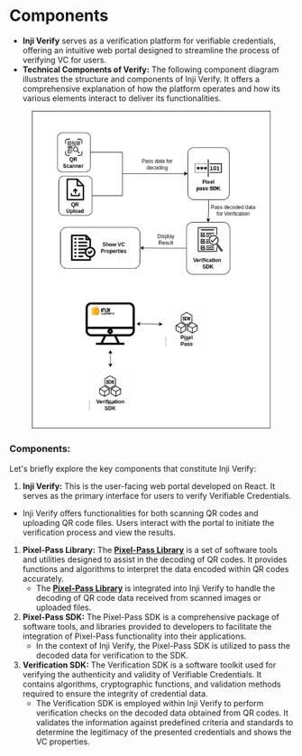 # Components

* **Inji Verify** serves as a verification platform for verifiable credentials, offering an intuitive web portal designed to streamline the process of verifying VC for users.
* **Technical Components of Verify:** The following component diagram illustrates the structure and components of Inji Verify. It offers a comprehensive explanation of how the platform operates and how its various elements interact to deliver its functionalities.

<figure><img src="../../.gitbook/assets/Inji Verify Arch 2 (1).jpg" alt=""><figcaption></figcaption></figure>

### Components:

Let's briefly explore the key components that constitute Inji Verify:

1. **Inji Verify:** This is the user-facing web portal developed on React. It serves as the primary interface for users to verify Verifiable Credentials.

* Inji Verify offers functionalities for both scanning QR codes and uploading QR code files. Users interact with the portal to initiate the verification process and view the results.

1. **Pixel-Pass Library:** The [**Pixel-Pass Library**](https://www.npmjs.com/package/@mosip/pixelpass/v/0.1.4) is a set of software tools and utilities designed to assist in the decoding of QR codes. It provides functions and algorithms to interpret the data encoded within QR codes accurately.&#x20;
   * The [**Pixel-Pass Library**](https://www.npmjs.com/package/@mosip/pixelpass/v/0.1.4) is integrated into Inji Verify to handle the decoding of QR code data received from scanned images or uploaded files.
2. **Pixel-Pass SDK:** The Pixel-Pass SDK is a comprehensive package of software tools, and libraries provided to developers to facilitate the integration of Pixel-Pass functionality into their applications.&#x20;
   * In the context of Inji Verify, the Pixel-Pass SDK is utilized to pass the decoded data for verification to the SDK.&#x20;
3. **Verification SDK:** The Verification SDK is a software toolkit used for verifying the authenticity and validity of Verifiable Credentials. It contains algorithms, cryptographic functions, and validation methods required to ensure the integrity of credential data.
   * The Verification SDK is employed within Inji Verify to perform verification checks on the decoded data obtained from QR codes. It validates the information against predefined criteria and standards to determine the legitimacy of the presented credentials and shows the VC properties.
